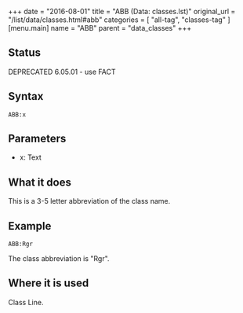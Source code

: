 +++
date = "2016-08-01"
title = "ABB (Data: classes.lst)"
original_url = "/list/data/classes.html#abb"
categories = [ "all-tag", "classes-tag" ]
[menu.main]
    name = "ABB"
    parent = "data_classes"
+++

## Status

DEPRECATED 6.05.01 - use FACT

## Syntax

`ABB:x`

## Parameters

-   x: Text



What it does
------------

This is a 3-5 letter abbreviation of the class name.

Example
-------

`ABB:Rgr`

The class abbreviation is "Rgr".

Where it is used
----------------

Class Line.

